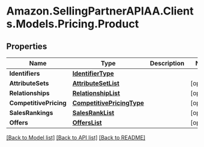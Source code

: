 # Amazon.SellingPartnerAPIAA.Clients.Models.Pricing.Product
## Properties

Name | Type | Description | Notes
------------ | ------------- | ------------- | -------------
**Identifiers** | [**IdentifierType**](IdentifierType.md) |  | 
**AttributeSets** | [**AttributeSetList**](AttributeSetList.md) |  | [optional] 
**Relationships** | [**RelationshipList**](RelationshipList.md) |  | [optional] 
**CompetitivePricing** | [**CompetitivePricingType**](CompetitivePricingType.md) |  | [optional] 
**SalesRankings** | [**SalesRankList**](SalesRankList.md) |  | [optional] 
**Offers** | [**OffersList**](OffersList.md) |  | [optional] 

[[Back to Model list]](../README.md#documentation-for-models) [[Back to API list]](../README.md#documentation-for-api-endpoints) [[Back to README]](../README.md)

